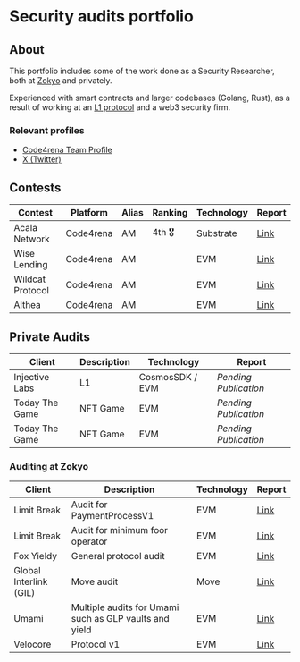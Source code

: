 # Security audits portfolio

## About

This portfolio includes some of the work done as a Security Researcher, both at [Zokyo](https://x.com/zokyo_io) and privately.

Experienced with smart contracts and larger codebases (Golang, Rust), 
as a result of working at an [L1 protocol](https://x.com/MultiversX) and a web3 security firm.

### Relevant profiles

- [Code4rena Team Profile](https://code4rena.com/@AM)
- [X (Twitter)](https://x.com/0xmtf)


## Contests

| Contest          | Platform  | Alias | Ranking | Technology | Report                                                                                  |
|------------------|-----------|-------|---------|------------|-----------------------------------------------------------------------------------------|
| Acala Network	   | Code4rena | AM    | 4th   🎖️  | Substrate  | [Link](https://github.com/code-423n4/2024-03-acala-findings/blob/main/report.md)        |
| Wise Lending	    | Code4rena | AM    |         | EVM        | [Link](https://github.com/code-423n4/2024-02-wise-lending-findings/blob/main/report.md) |
| Wildcat Protocol | Code4rena | AM    |         | EVM        | [Link](https://github.com/code-423n4/2023-10-wildcat-findings/blob/main/report.md)      |
| Althea           | Code4rena | AM    |         | EVM        | [Link](https://github.com/code-423n4/2024-02-althea-liquid-infrastructure-findings/blob/main/report.md)        |


## Private Audits

| Client         | Description | Technology      | Report                |
|----------------|----------|-----------------|-----------------------|
| Injective Labs | L1       | CosmosSDK / EVM | _Pending Publication_ |
| Today The Game | NFT Game | EVM             | _Pending Publication_ |
| Today The Game | NFT Game | EVM             | _Pending Publication_ |


### Auditing at Zokyo

| Client                 | Description                                            | Technology | Report                                                                               |
|------------------------|--------------------------------------------------------|------------|--------------------------------------------------------------------------------------|
| Limit Break            | Audit for PaymentProcessV1                             | EVM        | [Link](https://github.com/limitbreakinc/payment-processor/blob/main/audits/Limit_Break_Zokyo_audit_report_June12_2023.pdf)   |
| Limit Break            | Audit for minimum foor operator                        | EVM        | [Link](https://github.com/zokyo-sec/audit-reports/blob/main/Limit%20Break/Limit%20Break_Zokyo_audit_report_June12th_2023.pdf)   |
| Fox Yieldy             | General protocol audit                                 | EVM        | [Link](https://github.com/zokyo-sec/audit-reports/blob/main/FoxYieldy/FOX%20Yieldy%20audit%20report.pdf) |
| Global Interlink (GIL) | Move audit                                             | Move       | [Link](https://github.com/zokyo-sec/audit-reports/blob/main/Global%20Interlink%20(GIL)/Global%20Interlink%20audit%20report.pdf) |
| Umami                  | Multiple audits for Umami such as GLP vaults and yield | EVM        | [Link](https://github.com/zokyo-sec/audit-reports/blob/main/Umami/UmamiDAO_Zokyo_Zokyo%20audit%20report.pdf) |
| Velocore               | Protocol v1                                            | EVM        | [Link](https://github.com/zokyo-sec/audit-reports/blob/main/Velocore/Velocore_Zokyo_audit_report_Aug14_2023.pdf) |

